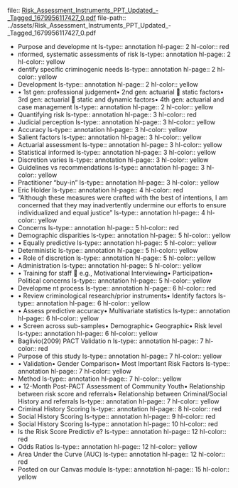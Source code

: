 file:: [Risk_Assessment_Instruments_PPT_Updated_-_Tagged_1679956117427_0.pdf](../assets/Risk_Assessment_Instruments_PPT_Updated_-_Tagged_1679956117427_0.pdf)
file-path:: ../assets/Risk_Assessment_Instruments_PPT_Updated_-_Tagged_1679956117427_0.pdf

- Purpose and developme nt
  ls-type:: annotation
  hl-page:: 2
  hl-color:: red
- nformed, systematic assessments of risk
  ls-type:: annotation
  hl-page:: 2
  hl-color:: yellow
- dentify specific criminogenic needs
  ls-type:: annotation
  hl-page:: 2
  hl-color:: yellow
- Development
  ls-type:: annotation
  hl-page:: 2
  hl-color:: yellow
- • 1st gen: professional judgement• 2nd gen: actuarial  static factors• 3rd gen: actuarial  static and dynamic factors• 4th gen: actuarial and case management
  ls-type:: annotation
  hl-page:: 2
  hl-color:: yellow
- Quantifying risk
  ls-type:: annotation
  hl-page:: 3
  hl-color:: red
- Judicial perception
  ls-type:: annotation
  hl-page:: 3
  hl-color:: yellow
- Accuracy
  ls-type:: annotation
  hl-page:: 3
  hl-color:: yellow
- Salient factors
  ls-type:: annotation
  hl-page:: 3
  hl-color:: yellow
- Actuarial assessment
  ls-type:: annotation
  hl-page:: 3
  hl-color:: yellow
- Statistical informed
  ls-type:: annotation
  hl-page:: 3
  hl-color:: yellow
- Discretion varies
  ls-type:: annotation
  hl-page:: 3
  hl-color:: yellow
- Guidelines vs recommendations
  ls-type:: annotation
  hl-page:: 3
  hl-color:: yellow
- Practitioner “buy-in”
  ls-type:: annotation
  hl-page:: 3
  hl-color:: yellow
- Eric Holder
  ls-type:: annotation
  hl-page:: 4
  hl-color:: red
- “Although these measures were crafted with the best of intentions, I am concerned that they may inadvertently undermine our efforts to ensure individualized and equal justice”
  ls-type:: annotation
  hl-page:: 4
  hl-color:: yellow
- Concerns
  ls-type:: annotation
  hl-page:: 5
  hl-color:: red
- Demographic disparities
  ls-type:: annotation
  hl-page:: 5
  hl-color:: yellow
- • Equally predictive
  ls-type:: annotation
  hl-page:: 5
  hl-color:: yellow
- Deterministic
  ls-type:: annotation
  hl-page:: 5
  hl-color:: yellow
- • Role of discretion
  ls-type:: annotation
  hl-page:: 5
  hl-color:: yellow
- Administration
  ls-type:: annotation
  hl-page:: 5
  hl-color:: yellow
- • Training for staff  e.g., Motivational Interviewing• Participation• Political concerns
  ls-type:: annotation
  hl-page:: 5
  hl-color:: yellow
- Developme nt process
  ls-type:: annotation
  hl-page:: 6
  hl-color:: red
- • Review criminological research/prior instruments• Identify factors
  ls-type:: annotation
  hl-page:: 6
  hl-color:: yellow
- • Assess predictive accuracy• Multivariate statistics
  ls-type:: annotation
  hl-page:: 6
  hl-color:: yellow
- • Screen across sub-samples• Demographic• Geographic• Risk level
  ls-type:: annotation
  hl-page:: 6
  hl-color:: yellow
- Baglivio(2009) PACT Validatio n
  ls-type:: annotation
  hl-page:: 7
  hl-color:: red
- Purpose of this study
  ls-type:: annotation
  hl-page:: 7
  hl-color:: yellow
- • Validation• Gender Comparison• Most Important Risk Factors
  ls-type:: annotation
  hl-page:: 7
  hl-color:: yellow
- Method
  ls-type:: annotation
  hl-page:: 7
  hl-color:: yellow
- • 12-Month Post-PACT Assessment of Community Youth• Relationship between risk score and referrals• Relationship between Criminal/Social History and referrals
  ls-type:: annotation
  hl-page:: 7
  hl-color:: yellow
- Criminal History Scoring
  ls-type:: annotation
  hl-page:: 8
  hl-color:: red
- Social History Scoring
  ls-type:: annotation
  hl-page:: 9
  hl-color:: red
- Social History Scoring
  ls-type:: annotation
  hl-page:: 10
  hl-color:: red
- Is the Risk Score Predictiv e?
  ls-type:: annotation
  hl-page:: 12
  hl-color:: red
- Odds Ratios
  ls-type:: annotation
  hl-page:: 12
  hl-color:: yellow
- Area Under the Curve (AUC)
  ls-type:: annotation
  hl-page:: 12
  hl-color:: red
- Posted on our Canvas module
  ls-type:: annotation
  hl-page:: 15
  hl-color:: yellow